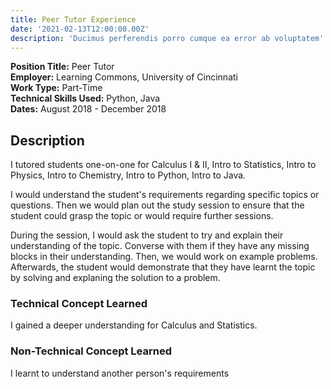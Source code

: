 ```yaml
---
title: Peer Tutor Experience
date: '2021-02-13T12:00:00.00Z'
description: 'Ducimus perferendis porro cumque ea error ab voluptatem'
---
```


**Position Title:** Peer Tutor <br>
**Employer:** Learning Commons, University of Cincinnati <br>
**Work Type:** Part-Time <br>
**Technical Skills Used:** Python, Java <br>
**Dates:** August 2018 - December 2018

## Description

<p>I tutored students one-on-one for Calculus I & II, Intro to Statistics, Intro to Physics, Intro to Chemistry, Intro to Python, Intro to Java.</p>

<p>I would understand the student's requirements regarding specific topics or questions. Then we would plan out the study session to ensure that the student could grasp the topic or would require further sessions.</p>

<p>During the session, I would ask the student to try and explain their understanding of the topic. Converse with them if they have any missing blocks in their understanding. Then, we would work on example problems. Afterwards, the student would demonstrate that they have learnt the topic by solving and explaning the solution to a problem.</p>

### Technical Concept Learned 

<p>I gained a deeper understanding for Calculus and Statistics.</p>

### Non-Technical Concept Learned

<p>I learnt to understand another person's requirements</p>